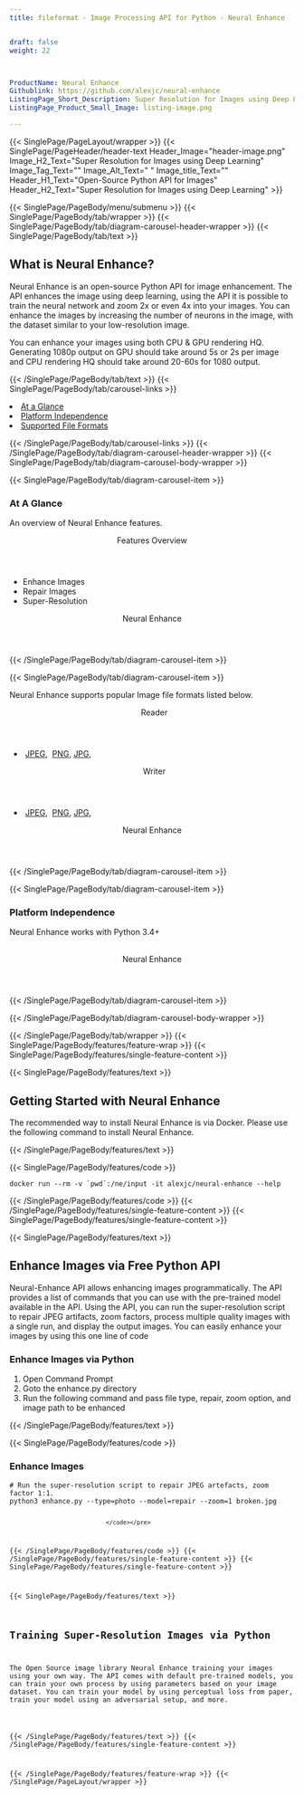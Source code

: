 ```yaml
---
title: fileformat - Image Processing API for Python - Neural Enhance


draft: false
weight: 22



ProductName: Neural Enhance
Githublink: https://github.com/alexjc/neural-enhance
ListingPage_Short_Description: Super Resolution for Images using Deep Learning.
ListingPage_Product_Small_Image: listing-image.png 

---
```


{{< SinglePage/PageLayout/wrapper >}}
{{< SinglePage/PageHeader/header-text
Header_Image="header-image.png"
Image_H2_Text="Super Resolution for Images using Deep Learning"
Image_Tag_Text=""
Image_Alt_Text=" "
Image_title_Text=""
Header_H1_Text="Open-Source Python API for Images"
Header_H2_Text="Super Resolution for Images using Deep Learning" >}}

{{< SinglePage/PageBody/menu/submenu >}}
{{< SinglePage/PageBody/tab/wrapper >}}
{{< SinglePage/PageBody/tab/diagram-carousel-header-wrapper >}}
{{< SinglePage/PageBody/tab/text >}}



<h2 class="h2title">What is Neural Enhance?</h2>
<p>Neural Enhance is an open-source Python API for image enhancement. The API enhances the image using deep learning, using the API it is possible to train the neural network and zoom 2x or even 4x into your images. You can enhance the images by increasing the number of neurons in the image, with the dataset similar to your low-resolution image.</p>
<p>You can enhance your images using both CPU & GPU rendering HQ. Generating 1080p output on GPU should take around 5s or 2s per image and CPU rendering HQ should take around 20-60s for 1080 output.</p>

{{< /SinglePage/PageBody/tab/text >}}
{{< SinglePage/PageBody/tab/carousel-links >}}

<li data-target="#diagramcarousel" data-slide-to="0"><a href="#">At a Glance</a></li>
<li data-target="#diagramcarousel" data-slide-to="2"><a href="#">Platform Independence</a></li>
<li data-target="#diagramcarousel" data-slide-to="1"><a class="activetab" href="#">Supported File Formats</a></li>


{{< /SinglePage/PageBody/tab/carousel-links >}}
{{< /SinglePage/PageBody/tab/diagram-carousel-header-wrapper >}}
{{< SinglePage/PageBody/tab/diagram-carousel-body-wrapper >}}

{{< SinglePage/PageBody/tab/diagram-carousel-item >}}
<h3>At A Glance</h3>
<p>An overview of Neural Enhance features.</p>
<div class="diagram1 d1-poi">
<div class="d1-row">
<div class="d1-col d1-left"><header>Features Overview</header>
<ul>
<li>Enhance Images</li>
<li>Repair Images</li>
<li>Super-Resolution</li>
</ul>
</div>
</div>
<div class="d1-logo" style="border: none;"><header>Neural Enhance</header><footer><small></small></footer></div>
<!--/logo--></div>
<!--/diagram1-->
{{< /SinglePage/PageBody/tab/diagram-carousel-item >}}

{{< SinglePage/PageBody/tab/diagram-carousel-item >}}
<p>Neural Enhance supports popular Image file formats listed below.</p>
<div class="diagram1 d2  d1-poi">
<div class="d1-row">
<div class="d1-col d1-left"><header><i class="fa fa-arrows-v "> </i> Reader</header>
<ul>
<li> <a href="https://docs.fileformat.com/image/jpeg/">JPEG</a>,  <a href="https://docs.fileformat.com/image/png/">PNG</a>, <a href="https://docs.fileformat.com/image/jpg/">JPG</a>, </li>
</ul>
</div>
<!--/left-->
<div class="d1-col d1-right"><header><i class="fa  fa-long-arrow-down"> </i> Writer</header>
<ul>
<li> <a href="https://docs.fileformat.com/image/jpeg/">JPEG</a>,  <a href="https://docs.fileformat.com/image/png/">PNG</a>, <a href="https://docs.fileformat.com/image/jpg/">JPG</a>, </li>
</ul>
</div>
<!--/right--></div>
<!--/row-->
<div class="d1-logo" style="border: none;"><header>Neural Enhance</header><footer><small></small></footer></div>
<!--/logo--></div>
<!--/diagram2-->
{{< /SinglePage/PageBody/tab/diagram-carousel-item >}}

{{< SinglePage/PageBody/tab/diagram-carousel-item >}}
<h3>Platform Independence</h3>
<p>Neural Enhance works with Python 3.4+</p>
<div class="diagram1 d1-oi">
<div class="d1-row"><!--/left-->
<div class="d1-col d1-right"> </div>
<!--/right--></div>
<!--/row-->
<div class="d1-logo" style="border: none;"><header>Neural Enhance</header><footer><small></small></footer></div>
<!--/logo--></div>
<!--/diagram2 -->
{{< /SinglePage/PageBody/tab/diagram-carousel-item >}}

{{< /SinglePage/PageBody/tab/diagram-carousel-body-wrapper >}}

{{< /SinglePage/PageBody/tab/wrapper >}}
{{< SinglePage/PageBody/features/feature-wrap >}}
{{< SinglePage/PageBody/features/single-feature-content >}}

{{< SinglePage/PageBody/features/text >}}
<h2 class="h2title">Getting Started with Neural Enhance</h2>
<p>The recommended way to install Neural Enhance is via Docker. Please use the following command to install Neural Enhance.</p>
{{< /SinglePage/PageBody/features/text >}}

{{< SinglePage/PageBody/features/code >}}
<pre><code class="html">docker run --rm -v `pwd`:/ne/input -it alexjc/neural-enhance --help</code></pre>


{{< /SinglePage/PageBody/features/code >}}
{{< /SinglePage/PageBody/features/single-feature-content >}}
{{< SinglePage/PageBody/features/single-feature-content >}}

{{< SinglePage/PageBody/features/text >}}
<h2 class="h2title">Enhance Images via Free Python API</h2>
<p>Neural-Enhance API allows enhancing images programmatically. The API provides a list of commands that you can use with the pre-trained model available in the API. Using the API, you can run the super-resolution script to repair JPEG artifacts, zoom factors, process multiple quality images with a single run, and display the output images. You can easily enhance your images by using this one line of code</p>
<h3>Enhance Images via Python</h3>
<ol>
<li>Open Command Prompt</li>
<li>Goto the enhance.py directory</li>
<li>Run the following command and pass file type, repair, zoom option, and image path to be enhanced</li>
</ol>
{{< /SinglePage/PageBody/features/text >}}

{{< SinglePage/PageBody/features/code >}}
<h3>Enhance Images</h3>
<pre><code class="c#"># Run the super-resolution script to repair JPEG artefacts, zoom factor 1:1.
python3 enhance.py --type=photo --model=repair --zoom=1 broken.jpg
                                                                
                                </code></pre>


{{< /SinglePage/PageBody/features/code >}}
{{< /SinglePage/PageBody/features/single-feature-content >}}
{{< SinglePage/PageBody/features/single-feature-content >}}

{{< SinglePage/PageBody/features/text >}}
<h2 class="h2title">Training Super-Resolution Images via Python</h2>
<p>The Open Source image library Neural Enhance training your images using your own way. The API comes with default pre-trained models, you can train your own process by using parameters based on your image dataset. You can train your model by using perceptual loss from paper, train your model using an adversarial setup, and more.</p>

{{< /SinglePage/PageBody/features/text >}}
{{< /SinglePage/PageBody/features/single-feature-content >}}

{{< /SinglePage/PageBody/features/feature-wrap >}}
{{< /SinglePage/PageLayout/wrapper >}}